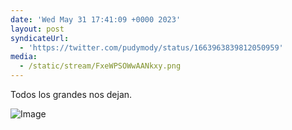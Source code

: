 ```yaml
---
date: 'Wed May 31 17:41:09 +0000 2023'
layout: post
syndicateUrl:
  - 'https://twitter.com/pudymody/status/1663963839812050959'
media:
  - /static/stream/FxeWPSOWwAANkxy.png
---
```

Todos los grandes nos dejan. 

![Image](/static/stream/FxeWPSOWwAANkxy.png)